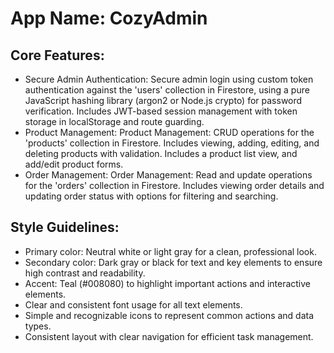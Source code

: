 # **App Name**: CozyAdmin

## Core Features:

- Secure Admin Authentication: Secure admin login using custom token authentication against the 'users' collection in Firestore, using a pure JavaScript hashing library (argon2 or Node.js crypto) for password verification. Includes JWT-based session management with token storage in localStorage and route guarding.
- Product Management: Product Management: CRUD operations for the 'products' collection in Firestore. Includes viewing, adding, editing, and deleting products with validation. Includes a product list view, and add/edit product forms.
- Order Management: Order Management: Read and update operations for the 'orders' collection in Firestore. Includes viewing order details and updating order status with options for filtering and searching.

## Style Guidelines:

- Primary color: Neutral white or light gray for a clean, professional look.
- Secondary color: Dark gray or black for text and key elements to ensure high contrast and readability.
- Accent: Teal (#008080) to highlight important actions and interactive elements.
- Clear and consistent font usage for all text elements.
- Simple and recognizable icons to represent common actions and data types.
- Consistent layout with clear navigation for efficient task management.